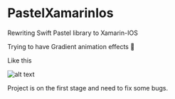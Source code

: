 # PastelXamarinIos
Rewriting Swift Pastel library to Xamarin-IOS

Trying to have Gradient animation effects 🎨

Like this

![alt text](https://user-images.githubusercontent.com/24585160/34946480-7c2004c4-fa20-11e7-97c7-a9a5615c9da5.gif)


Project is on  the first stage and need to fix some bugs.



